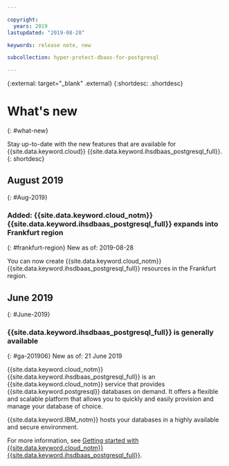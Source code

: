 ```yaml
---

copyright:
  years: 2019
lastupdated: "2019-08-28"

keywords: release note, new

subcollection: hyper-protect-dbaas-for-postgresql

---
```


{:external: target="_blank" .external}
{:shortdesc: .shortdesc}


# What's new
{: #what-new}

Stay up-to-date with the new features that are available for {{site.data.keyword.cloud}} {{site.data.keyword.ihsdbaas_postgresql_full}}.
{: shortdesc}

<!--
## September 2019
{: #Sep-2019}

### Added: PL/Java extension support
{: #pljava-201908}
New as of: xxxx 2019

You can use the PL/Java extension for newly provisioned {{site.data.keyword.cloud_notm}} {{site.data.keyword.ihsdbaas_postgresql_full}} services. For more information about using the PL/Java extension, see [Using PL/Java extension](/docs/services/hyper-protect-dbaas-for-postgresql?topic=hyper-protect-dbaas-for-postgresql-use_pljava_extension).
-->

## August 2019
{: #Aug-2019}

### Added: {{site.data.keyword.cloud_notm}} {{site.data.keyword.ihsdbaas_postgresql_full}} expands into Frankfurt region
{: #frankfurt-region}
New as of: 2019-08-28

You can now create {{site.data.keyword.cloud_notm}} {{site.data.keyword.ihsdbaas_postgresql_full}} resources in the Frankfurt region.

## June 2019
{: #June-2019}

### {{site.data.keyword.ihsdbaas_postgresql_full}} is generally available
{: #ga-201906}
New as of: 21 June 2019

{{site.data.keyword.cloud_notm}} {{site.data.keyword.ihsdbaas_postgresql_full}} is an {{site.data.keyword.cloud_notm}} service that provides {{site.data.keyword.postgresql}} databases on demand. It offers a flexible and scalable platform that allows you to quickly and easily provision and manage your database of choice.

{{site.data.keyword.IBM_notm}} hosts your databases in a highly available and secure environment.

For more information, see [Getting started with {{site.data.keyword.cloud_notm}} {{site.data.keyword.ihsdbaas_postgresql_full}}](/docs/services/hyper-protect-dbaas-for-postgresql?topic=hyper-protect-dbaas-for-postgresql-gettingstarted).
